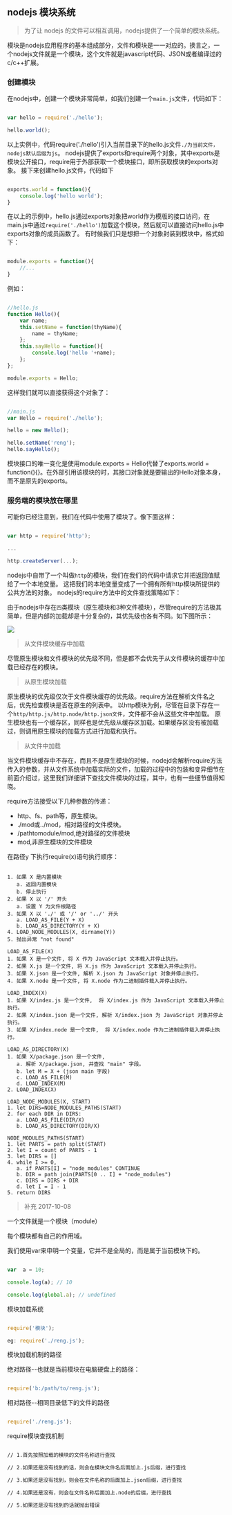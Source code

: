 ## nodejs 模块系统

> 为了让 nodejs 的文件可以相互调用，nodejs提供了一个简单的模块系统。

模块是nodejs应用程序的基本组成部分，文件和模块是一一对应的。换言之，一个nodejs文件就是一个模块，这个文件就是javascript代码、JSON或者编译过的c/c++扩展。

### 创建模块
在nodejs中，创建一个模块非常简单，如我们创建一个`main.js`文件，代码如下：
```javascript

var hello = require('./hello');

hello.world();


```
以上实例中，代码require('./hello')引入当前目录下的hello.js文件`./为当前文件，nodejs默认后缀为js`。
nodejs提供了exports和require两个对象，其中exports是模块公开接口，require用于外部获取一个模块接口，即所获取模块的exports对象。
接下来创建hello.js文件，代码如下
```javascript

exports.world = function(){
	console.log('hello world');
}

```
在以上的示例中，hello.js通过exports对象把world作为模版的接口访问，在main.js中通过`require('./hello')`加载这个模块，然后就可以直接访问hello.js中exports对象的成员函数了。
有时候我们只是想把一个对象封装到模块中，格式如下：
```javascript

module.exports = function(){
	//...
}

```
例如：
```javascript

//hello.js
function Hello(){
	var name;
	this.setName = function(thyName){
		name = thyName;
	};
	this.sayHello = function(){
		console.log('hello '+name);
	};
};

module.exports = Hello;

```
这样我们就可以直接获得这个对象了：
```javascript

//main.js
var Hello = require('./hello');

hello = new Hello();

hello.setName('reng');
hello.sayHello();

```
模块接口的唯一变化是使用module.exports = Hello代替了exports.world = function(){}。在外部引用该模块的时，其接口对象就是要输出的Hello对象本身，而不是原先的exports。

### 服务端的模块放在哪里
可能你已经注意到，我们在代码中使用了模块了。像下面这样：
```javascript

var http = require('http');

...

http.createServer(...);

```
nodejs中自带了一个叫做`http`的模块，我们在我们的代码中请求它并把返回值赋给了一个本地变量。
这把我们的本地变量变成了一个拥有所有http模块所提供的公共方法的对象。
nodejs的require方法中的文件查找策略如下：

由于nodejs中存在`四`类模块（原生模块和3种文件模块），尽管require的方法极其简单，但是内部的加载却是十分复杂的，其优先级也各有不同。如下图所示：

<img src="../dist/imgs/module-img.jpg">

> 从文件模块缓存中加载

尽管原生模块和文件模块的优先级不同，但是都不会优先于从文件模块的缓存中加载已经存在的模块。

> 从原生模块加载

原生模块的优先级仅次于文件模块缓存的优先级。require方法在解析文件名之后，优先检查模块是否在原生的列表中。
以http模块为例，尽管在目录下存在一个`http/http.js/http.node/http.json文件`，文件都不会从这些文件中加载。
原生模块也有一个缓存区，同样也是优先级从缓存区加载。如果缓存区没有被加载过，则调用原生模块的加载方式进行加载和执行。

> 从文件中加载

当文件模块缓存中不存在，而且不是原生模块的时候，nodejd会解析require方法传入的参数，并从文件系统中加载实际的文件，加载的过程中的包装和变异细节在前面介绍过，这里我们详细讲下查找文件模块的过程，其中，也有一些细节值得知晓。

require方法接受以下几种参数的传递：
- http、fs、path等，原生模块。
- ./mod或../mod，相对路径的文件模块。
- /pathtomodule/mod,绝对路径的文件模块
- mod,非原生模块的文件模块

在路径y 下执行require(x)语句执行顺序：
```

1. 如果 X 是内置模块
   a. 返回内置模块
   b. 停止执行
2. 如果 X 以 '/' 开头
   a. 设置 Y 为文件根路径
3. 如果 X 以 './' 或 '/' or '../' 开头
   a. LOAD_AS_FILE(Y + X)
   b. LOAD_AS_DIRECTORY(Y + X)
4. LOAD_NODE_MODULES(X, dirname(Y))
5. 抛出异常 "not found"

LOAD_AS_FILE(X)
1. 如果 X 是一个文件, 将 X 作为 JavaScript 文本载入并停止执行。
2. 如果 X.js 是一个文件, 将 X.js 作为 JavaScript 文本载入并停止执行。
3. 如果 X.json 是一个文件, 解析 X.json 为 JavaScript 对象并停止执行。
4. 如果 X.node 是一个文件, 将 X.node 作为二进制插件载入并停止执行。

LOAD_INDEX(X)
1. 如果 X/index.js 是一个文件,  将 X/index.js 作为 JavaScript 文本载入并停止执行。
2. 如果 X/index.json 是一个文件, 解析 X/index.json 为 JavaScript 对象并停止执行。
3. 如果 X/index.node 是一个文件,  将 X/index.node 作为二进制插件载入并停止执行。

LOAD_AS_DIRECTORY(X)
1. 如果 X/package.json 是一个文件,
   a. 解析 X/package.json, 并查找 "main" 字段。
   b. let M = X + (json main 字段)
   c. LOAD_AS_FILE(M)
   d. LOAD_INDEX(M)
2. LOAD_INDEX(X)

LOAD_NODE_MODULES(X, START)
1. let DIRS=NODE_MODULES_PATHS(START)
2. for each DIR in DIRS:
   a. LOAD_AS_FILE(DIR/X)
   b. LOAD_AS_DIRECTORY(DIR/X)

NODE_MODULES_PATHS(START)
1. let PARTS = path split(START)
2. let I = count of PARTS - 1
3. let DIRS = []
4. while I >= 0,
   a. if PARTS[I] = "node_modules" CONTINUE
   b. DIR = path join(PARTS[0 .. I] + "node_modules")
   c. DIRS = DIRS + DIR
   d. let I = I - 1
5. return DIRS

```


> 补充 2017-10-08

一个文件就是一个模块（module）

每个模块都有自己的作用域。

我们使用var来申明一个变量，它并不是全局的，而是属于当前模块下的。

```javascript

var  a = 10;

console.log(a); // 10

console.log(global.a); // undefined

```

模块加载系统

```javascript

require('模块');

eg: require('./reng.js');

```

模块加载机制的路径

绝对路径--也就是当前模块在电脑硬盘上的路径：

```javascript

require('b:/path/to/reng.js');

```

相对路径--相同目录低下的文件的路径

```javascript

require('./reng.js');

```

require模块查找机制

```bash

// 1.首先按照加载的模块的文件名称进行查找

// 2.如果还是没有找到的话，则会在模块文件名后面加上.js后缀，进行查找

// 3.如果还是没有找到，则会在文件名称的后面加上.json后缀，进行查找

// 4.如果还是没有，则会在文件名称后面加上.node的后缀，进行查找

// 5.如果还是没有找到的话就抛出错误

```























